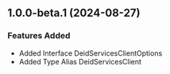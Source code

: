 ## 1.0.0-beta.1 (2024-08-27)
    
### Features Added

  - Added Interface DeidServicesClientOptions
  - Added Type Alias DeidServicesClient
    
